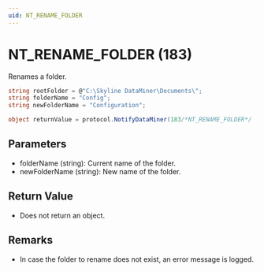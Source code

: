 ```yaml
---
uid: NT_RENAME_FOLDER
---
```


# NT_RENAME_FOLDER (183)

Renames a folder.

```csharp
string rootFolder = @"C:\Skyline DataMiner\Documents\";
string folderName = "Config";
string newFolderName = "Configuration";

object returnValue = protocol.NotifyDataMiner(183/*NT_RENAME_FOLDER*/ , rootFolder + folderName, rootFolder + newFolderName);
```

## Parameters

- folderName (string): Current name of the folder.
- newFolderName (string): New name of the folder.

## Return Value

- Does not return an object.

## Remarks

- In case the folder to rename does not exist, an error message is logged.
